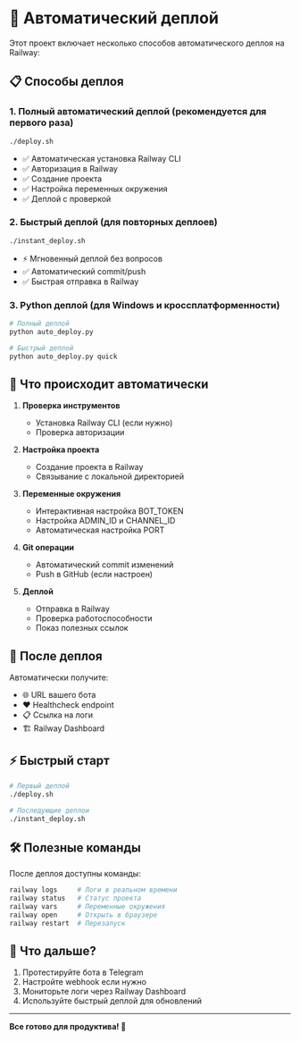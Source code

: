 # 🚀 Автоматический деплой

Этот проект включает несколько способов автоматического деплоя на Railway:

## 📋 Способы деплоя

### 1. Полный автоматический деплой (рекомендуется для первого раза)
```bash
./deploy.sh
```
- ✅ Автоматическая установка Railway CLI
- ✅ Авторизация в Railway
- ✅ Создание проекта
- ✅ Настройка переменных окружения  
- ✅ Деплой с проверкой

### 2. Быстрый деплой (для повторных деплоев)
```bash
./instant_deploy.sh
```
- ⚡ Мгновенный деплой без вопросов
- ✅ Автоматический commit/push
- ✅ Быстрая отправка в Railway

### 3. Python деплой (для Windows и кроссплатформенности)
```bash
# Полный деплой
python auto_deploy.py

# Быстрый деплой
python auto_deploy.py quick
```

## 🔧 Что происходит автоматически

1. **Проверка инструментов**
   - Установка Railway CLI (если нужно)
   - Проверка авторизации

2. **Настройка проекта**
   - Создание проекта в Railway
   - Связывание с локальной директорией

3. **Переменные окружения**
   - Интерактивная настройка BOT_TOKEN
   - Настройка ADMIN_ID и CHANNEL_ID
   - Автоматическая настройка PORT

4. **Git операции**
   - Автоматический commit изменений
   - Push в GitHub (если настроен)

5. **Деплой**
   - Отправка в Railway
   - Проверка работоспособности
   - Показ полезных ссылок

## 📱 После деплоя

Автоматически получите:
- 🌐 URL вашего бота
- ❤️ Healthcheck endpoint
- 📋 Ссылка на логи
- 🏗️ Railway Dashboard

## ⚡ Быстрый старт

```bash
# Первый деплой
./deploy.sh

# Последующие деплои
./instant_deploy.sh
```

## 🛠️ Полезные команды

После деплоя доступны команды:
```bash
railway logs     # Логи в реальном времени
railway status   # Статус проекта  
railway vars     # Переменные окружения
railway open     # Открыть в браузере
railway restart  # Перезапуск
```

## 🎯 Что дальше?

1. Протестируйте бота в Telegram
2. Настройте webhook если нужно
3. Мониторьте логи через Railway Dashboard
4. Используйте быстрый деплой для обновлений

---

**Все готово для продуктива! 🚀**

